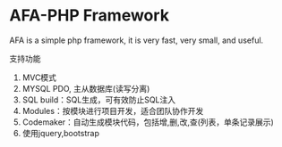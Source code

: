 # AFA-PHP Framework
AFA is a simple php framework, it is very fast, very small, and useful.

支持功能
1. MVC模式
2. MYSQL PDO, 主从数据库(读写分离)
3. SQL build：SQL生成，可有效防止SQL注入
4. Modules：按模块进行项目开发，适合团队协作开发
5. Codemaker：自动生成模块代码，包括增,删,改,查(列表，单条记录展示)
6. 使用jquery,bootstrap
